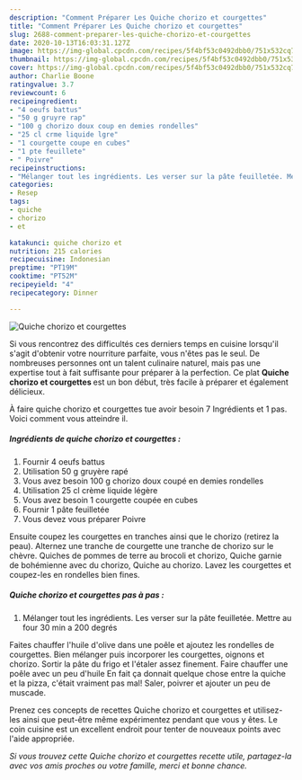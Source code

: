```yaml
---
description: "Comment Préparer Les Quiche chorizo et courgettes"
title: "Comment Préparer Les Quiche chorizo et courgettes"
slug: 2688-comment-preparer-les-quiche-chorizo-et-courgettes
date: 2020-10-13T16:03:31.127Z
image: https://img-global.cpcdn.com/recipes/5f4bf53c0492dbb0/751x532cq70/quiche-chorizo-et-courgettes-photo-principale-de-la-recette.jpg
thumbnail: https://img-global.cpcdn.com/recipes/5f4bf53c0492dbb0/751x532cq70/quiche-chorizo-et-courgettes-photo-principale-de-la-recette.jpg
cover: https://img-global.cpcdn.com/recipes/5f4bf53c0492dbb0/751x532cq70/quiche-chorizo-et-courgettes-photo-principale-de-la-recette.jpg
author: Charlie Boone
ratingvalue: 3.7
reviewcount: 6
recipeingredient:
- "4 oeufs battus"
- "50 g gruyre rap"
- "100 g chorizo doux coup en demies rondelles"
- "25 cl crme liquide lgre"
- "1 courgette coupe en cubes"
- "1 pte feuillete"
- " Poivre"
recipeinstructions:
- "Mélanger tout les ingrédients. Les verser sur la pâte feuilletée. Mettre au four 30 min a 200 degrés"
categories:
- Resep
tags:
- quiche
- chorizo
- et

katakunci: quiche chorizo et 
nutrition: 215 calories
recipecuisine: Indonesian
preptime: "PT19M"
cooktime: "PT52M"
recipeyield: "4"
recipecategory: Dinner

---
```



![Quiche chorizo et courgettes](https://img-global.cpcdn.com/recipes/5f4bf53c0492dbb0/751x532cq70/quiche-chorizo-et-courgettes-photo-principale-de-la-recette.jpg)

Si vous rencontrez des difficultés ces derniers temps en cuisine lorsqu'il s'agit d'obtenir votre nourriture parfaite, vous n'êtes pas le seul. De nombreuses personnes ont un talent culinaire naturel, mais pas une expertise tout à fait suffisante pour préparer à la perfection. Ce plat <strong> Quiche chorizo et courgettes </strong> est un bon début, très facile à préparer et également délicieux.

<!--inarticleads1-->

À faire quiche chorizo et courgettes tue avoir besoin 7 Ingrédients et 1 pas. Voici comment vous atteindre il.

##### Ingrédients de quiche chorizo et courgettes :

1. Fournir 4 oeufs battus
1. Utilisation 50 g gruyère rapé
1. Vous avez besoin 100 g chorizo doux coupé en demies rondelles
1. Utilisation 25 cl crème liquide légère
1. Vous avez besoin 1 courgette coupée en cubes
1. Fournir 1 pâte feuilletée
1. Vous devez vous préparer  Poivre


Ensuite coupez les courgettes en tranches ainsi que le chorizo (retirez la peau). Alternez une tranche de courgette une tranche de chorizo sur le chèvre. Quiches de pommes de terre au brocoli et chorizo, Quiche garnie de bohémienne avec du chorizo, Quiche au chorizo. Lavez les courgettes et coupez-les en rondelles bien fines. 

<!--inarticleads2-->

##### Quiche chorizo et courgettes pas à pas :

1. Mélanger tout les ingrédients. Les verser sur la pâte feuilletée. Mettre au four 30 min a 200 degrés


Faites chauffer l&#39;huile d&#39;olive dans une poêle et ajoutez les rondelles de courgettes. Bien mélanger puis incorporer les courgettes, oignons et chorizo. Sortir la pâte du frigo et l&#39;étaler assez finement. Faire chauffer une poêle avec un peu d&#39;huile En fait ça donnait quelque chose entre la quiche et la pizza, c&#39;était vraiment pas mal! Saler, poivrer et ajouter un peu de muscade. 

<!--inarticleads1-->

<p>
Prenez ces concepts de recettes Quiche chorizo et courgettes et utilisez-les ainsi que peut-être même expérimentez pendant que vous y êtes. Le coin cuisine est un excellent endroit pour tenter de nouveaux points avec l'aide appropriée.
</p>

<p>
<i>Si vous trouvez cette Quiche chorizo et courgettes recette utile, partagez-la avec vos amis proches ou votre famille, merci et bonne chance.</i>
</p>
